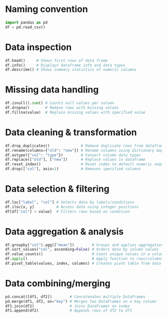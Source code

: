 # Naming convention

```python
import pandas as pd
df = pd.read_csv()
```

# Data inspection

```python
df.head()     # Shows first rows of data frame
df.info()     # Displays dataframe info and data types
df.describe() # Shows summary statistics of numeric columns
```

# Missing data handling

```python
df.isnull().sum() # Counts null values per column
df.dropna()       # Remove rows with missing values
df.fillna(value)  # Replace missing values with specified value
```

# Data cleaning & transformation

```python
df.drop_duplicates()              # Remove duplicate rows from dataframe
df.rename(columns={"old": "new"}) # Rename columns using dictionary mapping
df.astype({"col": "type"})        # Convert column data types
df.replace(["old"], ["new"])      # Replace values in dataframe
df.reset_index()                  # Reset index to default numeric sequence
df.drop(["col"], axis=1)          # Removes specified columns
```

# Data selection & filtering

```python
df.loc["label", "col"] # Selects data by labels/conditions
df.iloc[x, y]          # Access data using integer positions
df[df["col"] > value]  # Filters rows based on condition
```

# Data aggregation & analysis

```python
df.groupby("col").agg(["mean"])        # Groups and applies aggregation function
df.sort_values("col", ascending=False) # Orders data by column values
df.value_counts()                      # Count unique values in a column
df.apply()                             # Apply function to rows/columns
df.pivot_table(values, index, columns) # Creates pivot table from data
```

# Data combining/merging

```python
pd.concat([df1, df2])        # Concatenates multiple DataFrames 
pd.merge(df1, df2, on="key") # Merges two DataFrames on a key column 
df1.join(df2)                # Joins DataFrames on index 
df1.append(df2)              # Appends rows of df2 to df1
```
